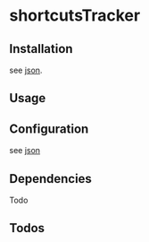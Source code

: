# shortcutsTracker
## Installation
see [json](./shortcuts/README.md).
## Usage
## Configuration
see [json](./json/README.md)
## Dependencies
Todo
## Todos
